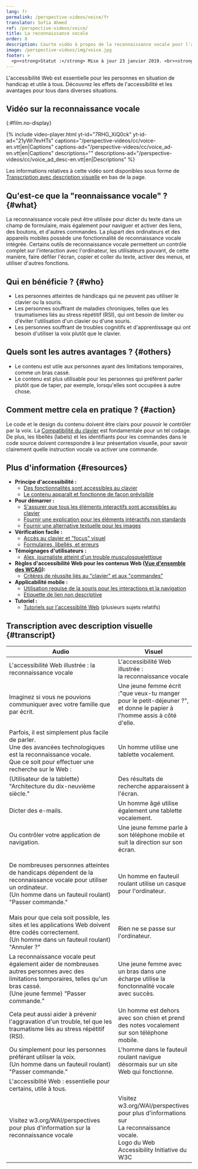 ```yaml
---
lang: fr
permalink: /perspective-videos/voice/fr
translator: Sofia Ahmed
ref: /perspective-videos/voice/
title: La reconnaissance vocale
order: 8
description: Courte vidéo à propos de la reconnaissance vocale pour l'accessibilité Web - de quoi s'agit-il, qui en bénéficie, et comment mettre cela en pratique.
image: /perspective-videos/img/voice.jpg
footer: >
  <p><strong>Statut :</strong> Mise à jour 23 janvier 2019. <br><strong>Auteur et direction du projet :</strong> <a href="https://www.w3.org/People/shadi">Shadi Abou-Zahra</a>. Développé par l' <a href="https://www.w3.org/WAI/EO/">Education and Outreach Working Group (EOWG)</a> avec le soutien du projet <a href="https://www.w3.org/WAI/DEV/">WAI-DEV</a> financé par la Commission européenne (CE)<a href="./acknowledgements/">Remerciements</a>.</p>
---
```


L'accessibilité Web est essentielle pour les personnes en situation de handicap et utile à tous. Découvrez les effets de l'accessibilité et les avantages pour tous dans diverses situations.


## Vidéo sur la reconnaissance vocale
{:#film.no-display}

{% include video-player.html
    yt-id="7RHG_XiQ0ck"
    yt-id-ad="21yWr7evHTs"
    captions="/perspective-videos/cc/voice-en.vtt|en|Captions"
    captions-ad="/perspective-videos/cc/voice_ad-en.vtt|en|Captions"
    descriptions=""
    descriptions-ad="/perspective-videos/cc/voice_ad_desc-en.vtt|en|Descriptions"
%}

Les informations relatives à cette vidéo sont disponibles sous forme de [Transcription avec description visuelle](#transcript) en bas de la page.

Qu'est-ce que la "reonnaissance vocale" ? {#what}
----------------------------

La reconnaissance vocale peut être utilisée pour dicter du texte dans un champ de formulaire, mais également pour naviguer et activer des liens, des boutons, et d'autres commandes. La plupart des ordinateurs et des appareils mobiles possède une fonctionnalité de reconnaissance vocale intégrée. Certains outils de reconnaissance vocale permettent un contrôle complet sur l'interaction avec l'ordinateur, les utilisateurs pouvant, de cette manière, faire défiler l'écran, copier et coller du texte, activer des menus, et utiliser d'autres fonctions.

Qui en bénéficie ? {#who}
----------------------------

-   Les personnes atteintes de handicaps qui ne peuvent pas utiliser le clavier ou la souris.
-   Les personnes souffrant de maladies chroniques, telles que les traumatismes liés au stress répétitif (RSI), qui ont besoin de limiter ou d'éviter l'utilisation d'un clavier ou d'une souris.
-   Les personnes souffrant de troubles cognitifs et d'apprentissage qui ont besoin d'utiliser la voix plutôt que le clavier.

Quels sont les autres avantages ? {#others}
---------------------------------

-   Le contenu est utile aux personnes ayant des limitations temporaires, comme un bras cassé.
-   Le contenu est plus utilisable pour les personnes qui préfèrent parler plutôt que de taper, par exemple, lorsqu'elles sont occupées à autre chose.

Comment mettre cela en pratique ? {#action}
--------------------------------------

Le code et le design du contenu doivent être clairs pour pouvoir le contrôler par la voix. La [Compatibilité du clavier](/perspective-videos/keyboard/) est fondamentale pour un tel codage. De plus, les libellés (labels) et les identifiants pour les commandes dans le code source doivent correspondre à leur présentation visuelle, pour savoir clairement quelle instruction vocale va activer une commande.

Plus d'information {#resources}
----------

-   **Principe d'accessibilité :**
    -   [Des fonctionnalités sont accessibles au clavier](/fundamentals/accessibility-principles/#keyboard) 
    -   [Le contenu apparaît et fonctionne de façon prévisible](/fundamentals/accessibility-principles/#predictable)
-   **Pour démarrer :**
    -   [S'assurer que tous les éléments interactifs sont accessibles au clavier](/tips/developing/#ensure-that-all-interactive-elements-are-keyboard-accessible) 
    -   [Fournir une explication pour les éléments intéractifs non standards](/tips/developing/#provide-meaning-for-non-standard-interactive-elements) 
    -   [Fournir une alternative textuelle pour les images](/tips/designing/#include-image-and-media-alternatives-in-your-design) 
-   **Vérification facile :**
    -   [Accès au clavier et "focus" visuel](/test-evaluate/preliminary/#interaction) 
    -   [Formulaires, libellés, et erreurs](/test-evaluate/preliminary/#forms)
-   **Témoignages d'utilisateurs :**
    -   [Alex, journaliste atteint d'un trouble musculosquelettique](/people-use-web/user-stories/#reporter)
-   **Règles d'accessibilité Web pour les contenus Web ([Vue d'ensemble des WCAG](/standards-guidelines/wcag/)):**
    -   [Critères de réussite liés au "clavier" et aux "commandes"](https://www.w3.org/WAI/WCAG21/quickref/?tags=keyboard%2Ccontrols) 
-   **Applicabilité mobile :**
    -   [Utilisation requise de la souris pour les interactions et la navigation](/standards-guidelines/shared-experiences/#mouse) 
    -   [Etiquette de lien non descriptive](/standards-guidelines/shared-experiences/#link-label)
-   **Tutoriel :**
    -   [Tutoriels sur l'accessiblité Web](https://www.w3.org/WAI/tutorials/)
        (plusieurs sujets relatifs)

## Transcription avec description visuelle {#transcript}

<table>
  <thead>
    <tr>
      <th width="65%">Audio</th>
      <th>Visuel</th>
    </tr>
  </thead>
  <tbody>
    <tr>
      <td>L'accessibilité Web illustrée : la reconnaissance vocale</td>
      <td>L'accessibilité Web illustrée :<br>
        la reconnaissance vocale</td>
    </tr>
    <tr>
      <td>Imaginez si vous ne pouvions communiquer avec votre famille que par écrit.<br></td>
      <td>Une jeune femme écrit :&quot;que veux-tu manger pour le petit-déjeuner ?&quot;, et donne le papier à l'homme assis à côté d'elle.<br></td>
    </tr>
    <tr>
      <td>Parfois, il est simplement plus facile de parler.<br>
        Une des avancées technologiques est la reconnaissance vocale.<br>
        Que ce soit pour effectuer une recherche sur le Web :</td>
      <td>Un homme utilise une tablette vocalement.</td>
    </tr>
    <tr>
      <td>(Utilisateur de la tablette) &quot;Architecture du dix-neuvième siècle.&quot;</td>
      <td>Des résultats de recherche apparaissent à l'écran.</td>
    </tr>
    <tr>
      <td>Dicter des e-mails.</td>
      <td>Un homme âgé utilise également une tablette vocalement.</td>
    </tr>
    <tr>
      <td>Ou contrôler votre application de navigation.</td>
      <td>Une jeune femme parle à son téléphone mobile et suit la direction sur son écran.</td>
    </tr>
    <tr>
      <td><p>De nombreuses personnes atteintes de handicaps dépendent de la reconnaissance vocale pour utiliser un ordinateur.<br>
          (Un homme dans un fauteuil roulant) &quot;Passer commande.&quot;<br>
        </p></td>
      <td>Un homme en fauteuil roulant utilise un casque pour l'ordinateur.</td>
    </tr>
    <tr>
      <td>Mais pour que cela soit possible, les sites et les applications Web doivent être codés correctement.<br>
(Un homme dans un fauteuil roulant)                     &quot;Annuler ?&quot;</td>
      <td>Rien ne se passe sur l'ordinateur.</td>
    </tr>
    <tr>
      <td> La reconnaissance vocale peut également aider de nombreuses autres personnes avec des limitations temporaires, telles qu'un bras cassé.<br>
(Une jeune femme)                     &quot;Passer commande.&quot;</td>
      <td>Une jeune femme avec un bras dans une écharpe utilise la fonctonnalité vocale avec succès.</td>
    </tr>
    <tr>
      <td>Cela peut aussi aider à prévenir l'aggravation d'un trouble, tel que les traumatisme liés au stress répétitif (RSI).</td>
      <td>Un homme est dehors avec son chien et prend des notes vocalement sur son téléphone mobile.</td>
    </tr>
    <tr>
      <td>Ou simplement pour les personnes préférant utiliser la voix.<br>
        (Un homme dans un fauteuil roulant) &quot;Passer commande.&quot;</td>
      <td>L'homme dans le fauteuil roulant navigue désormais sur un site Web qui fonctionne.</td>
    </tr>
    <tr>
      <td>L'accessiblité Web : essentielle pour certains, utile à tous.</td>
      <td>&nbsp;</td>
    </tr>
    <tr>
      <td>Visitez w3.org/WAI/perspectives pour plus d'information sur la reconnaissance vocale</td>
      <td>Visitez<br>
        w3.org/WAI/perspectives<br>
        pour plus d'informations sur<br>
        La reconnaissance vocale. <br>
        Logo du Web Accessibility Initiative du W3C</td>
    </tr>
  </tbody>
</table>
